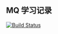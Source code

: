 ## MQ 学习记录

[![Build Status](https://travis-ci.org/gyfeng/mq-study.svg?branch=master)](https://travis-ci.org/gyfeng/mq-study)